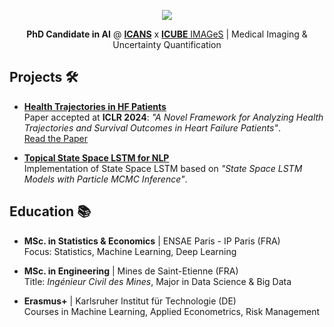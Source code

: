 <p align="center">
<img src="https://github-readme-stats.vercel.app/api?username=Kirscher&rank_icon=github&show_icons=true&hide_border=true">
</p>

<p align="center"><b>PhD Candidate in AI</b> @ <a href="https://www.icans.eu/en/"><b>ICANS</b></a> x <a href="https://images.icube.unistra.fr/en/index.php/Home"><b>ICUBE</b> IMAGeS</a> | Medical Imaging & Uncertainty Quantification</p>

## Projects 🛠️

- **[Health Trajectories in HF Patients](https://github.com/Kirscher/TextMining_Parcours_de_soin)**  
  Paper accepted at **ICLR 2024**: _"A Novel Framework for Analyzing Health Trajectories and Survival Outcomes in Heart Failure Patients"_.  
  [Read the Paper](https://arxiv.org/abs/2403.03138)

- **[Topical State Space LSTM for NLP](https://github.com/yanisrem/SSM-Project)**  
  Implementation of State Space LSTM based on _"State Space LSTM Models with Particle MCMC Inference"_.

## Education 📚

- **MSc. in Statistics & Economics** | ENSAE Paris - IP Paris (FRA)  
  Focus: Statistics, Machine Learning, Deep Learning

- **MSc. in Engineering** | Mines de Saint-Etienne (FRA)  
  Title: _Ingénieur Civil des Mines_, Major in Data Science & Big Data

- **Erasmus+** | Karlsruher Institut für Technologie (DE)  
  Courses in Machine Learning, Applied Econometrics, Risk Management
